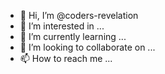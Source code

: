 - 👋 Hi, I’m @coders-revelation
- 👀 I’m interested in ...
- 🌱 I’m currently learning ...
- 💞️ I’m looking to collaborate on ...
- 📫 How to reach me ...

<!---
coders-revelation/coders-revelation is a ✨ special ✨ repository because its `README.md` (this file) appears on your GitHub profile.
You can click the Preview link to take a look at your changes.
--->
